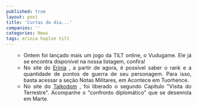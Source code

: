 ```yaml
---
published: true
layout: post
title: 'Curtas do dia...'
companies: ''
categories: News
tags: erinia hoplon tilt
---
```

<ul>
<ul>
	<li style="text-align: justify;">Ontem foi lançado mais um jogo da TILT online, o Vudugame. Ele já se encontra disponível na nossa listagem, confira!</li>
	<li style="text-align: justify;">No site do <a href="http://www.mundoerinia.com.br/">Erinia</a>
, a partir de agora, é possível saber o rank e a quantidade de pontos de guerra de seu personagem. Para isso, basta acessar a seção Notas Militares, em Acontece em Tuorhence.</li>
	<li style="text-align: justify;">No site do <a href="http://www.taikodom.com.br/">Taikodom</a>
, foi liberado o segundo Capítulo "Visita do Terrestre". Acompanhe o "confronto diplomático" que se desenrola em Marte.</li>
</ul>
</ul>